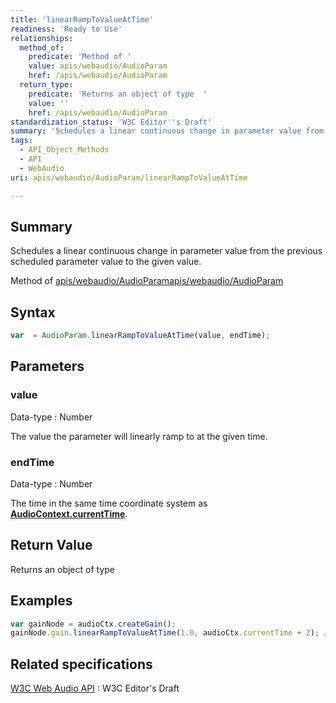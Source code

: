 ```yaml
---
title: 'linearRampToValueAtTime'
readiness: 'Ready to Use'
relationships:
  method_of:
    predicate: 'Method of '
    value: apis/webaudio/AudioParam
    href: /apis/webaudio/AudioParam
  return_type:
    predicate: 'Returns an object of type  '
    value: ''
    href: /apis/webaudio/AudioParam
standardization_status: 'W3C Editor''s Draft'
summary: 'Schedules a linear continuous change in parameter value from the previous scheduled parameter value to the given value.'
tags:
  - API_Object_Methods
  - API
  - WebAudio
uri: apis/webaudio/AudioParam/linearRampToValueAtTime

---
```

## Summary

Schedules a linear continuous change in parameter value from the previous scheduled parameter value to the given value.

Method of [apis/webaudio/AudioParam](/apis/webaudio/AudioParam)[apis/webaudio/AudioParam](/apis/webaudio/AudioParam)

## Syntax

``` js
var  = AudioParam.linearRampToValueAtTime(value, endTime);
```

## Parameters

### value

 Data-type
:   Number

 The value the parameter will linearly ramp to at the given time.

### endTime

 Data-type
:   Number

 The time in the same time coordinate system as [**AudioContext.currentTime**](/apis/webaudio/AudioContext/currentTime).

## Return Value

Returns an object of type

## Examples

``` js
var gainNode = audioCtx.createGain();
gainNode.gain.linearRampToValueAtTime(1.0, audioCtx.currentTime + 2); //'gain' is the AudioParam
```

## Related specifications

[W3C Web Audio API](http://webaudio.github.io/web-audio-api/)
:   W3C Editor's Draft
